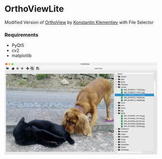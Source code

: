 # OrthoViewLite
Modified Version of [OrthoView](https://github.com/kklmn/OrthoView) by [Konstantin Klementiev](https://github.com/kklmn/) with File Selector

### Requirements

- PyQt5
- cv2
- matplotlib

![alt text](https://github.com/Axel-Erfurt/OrthoViewLite/blob/main/screenshot.png)
